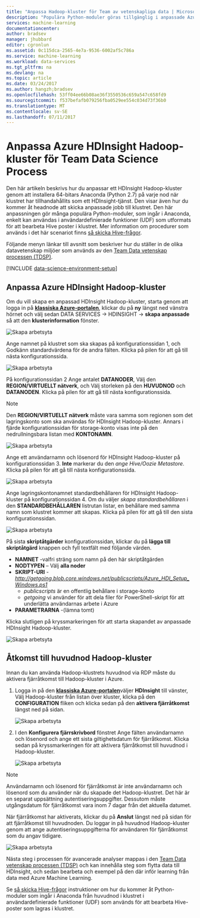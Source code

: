 ```yaml
---
title: "Anpassa Hadoop-kluster för Team av vetenskapliga data | Microsoft Docs"
description: "Populära Python-moduler göras tillgänglig i anpassade Azure HDInsight Hadoop-kluster."
services: machine-learning
documentationcenter: 
author: bradsev
manager: jhubbard
editor: cgronlun
ms.assetid: 0c115dca-2565-4e7a-9536-6002af5c786a
ms.service: machine-learning
ms.workload: data-services
ms.tgt_pltfrm: na
ms.devlang: na
ms.topic: article
ms.date: 03/24/2017
ms.author: hangzh;bradsev
ms.openlocfilehash: 53ff04ee66b08ae36f3550536c659a547c658fd9
ms.sourcegitcommit: f537befafb079256fba0529ee554c034d73f36b0
ms.translationtype: MT
ms.contentlocale: sv-SE
ms.lasthandoff: 07/11/2017
---
```

# <a name="customize-azure-hdinsight-hadoop-clusters-for-the-team-data-science-process"></a>Anpassa Azure HDInsight Hadoop-kluster för Team Data Science Process
Den här artikeln beskrivs hur du anpassar ett HDInsight Hadoop-kluster genom att installera 64-bitars Anaconda (Python 2.7) på varje nod när klustret har tillhandahållits som ett HDInsight-tjänst. Den visar även hur du kommer åt headnode att skicka anpassade jobb till klustret. Den här anpassningen gör många populära Python-moduler, som ingår i Anaconda, enkelt kan användas i användardefinierade funktioner (UDF) som utformats för att bearbeta Hive poster i klustret. Mer information om procedurer som används i det här scenariot finns [så skicka Hive-frågor](machine-learning-data-science-move-hive-tables.md#submit).

Följande menyn länkar till avsnitt som beskriver hur du ställer in de olika datavetenskap miljöer som används av den [Team Data vetenskap processen (TDSP)](data-science-process-overview.md).

[!INCLUDE [data-science-environment-setup](../../includes/cap-setup-environments.md)]

## <a name="customize"></a>Anpassa Azure HDInsight Hadoop-kluster
Om du vill skapa en anpassad HDInsight Hadoop-kluster, starta genom att logga in på [ **klassiska Azure-portalen**](https://manage.windowsazure.com/), klickar du på **ny** längst ned vänstra hörnet och välj sedan DATA SERVICES -> HDINSIGHT -> **skapa anpassade** så att den **klusterinformation** fönster. 

![Skapa arbetsyta](./media/machine-learning-data-science-customize-hadoop-cluster/customize-cluster-img1.png)

Ange namnet på klustret som ska skapas på konfigurationssidan 1, och Godkänn standardvärdena för de andra fälten. Klicka på pilen för att gå till nästa konfigurationssida. 

![Skapa arbetsyta](./media/machine-learning-data-science-customize-hadoop-cluster/customize-cluster-img1.png)

På konfigurationssidan 2 Ange antalet **DATANODER**, Välj den **REGION/VIRTUELLT nätverk**, och Välj storleken på den **HUVUDNOD** och **DATANODEN**. Klicka på pilen för att gå till nästa konfigurationssida.

> [!NOTE]
> Den **REGION/VIRTUELLT nätverk** måste vara samma som regionen som det lagringskonto som ska användas för HDInsight Hadoop-kluster. Annars i fjärde konfigurationssidan för storage-konto visas inte på den nedrullningsbara listan med **KONTONAMN**.
> 
> 

![Skapa arbetsyta](./media/machine-learning-data-science-customize-hadoop-cluster/customize-cluster-img3.png)

Ange ett användarnamn och lösenord för HDInsight Hadoop-kluster på konfigurationssidan 3. **Inte** markerar du den *ange Hive/Oozie Metastore*. Klicka på pilen för att gå till nästa konfigurationssida. 

![Skapa arbetsyta](./media/machine-learning-data-science-customize-hadoop-cluster/customize-cluster-img4.png)

Ange lagringskontonamnet standardbehållaren för HDInsight Hadoop-kluster på konfigurationssidan 4. Om du väljer *skapa standardbehållaren* i den **STANDARDBEHÅLLAREN** listrutan listar, en behållare med samma namn som klustret kommer att skapas. Klicka på pilen för att gå till den sista konfigurationssidan.

![Skapa arbetsyta](./media/machine-learning-data-science-customize-hadoop-cluster/customize-cluster-img5.png)

På sista **skriptåtgärder** konfigurationssidan, klickar du på **lägga till skriptåtgärd** knappen och fyll textfält med följande värden.

* **NAMNET** -valfri sträng som namn på den här skriptåtgärden
* **NODTYPEN** – Välj **alla noder**
* **SKRIPT-URI** - *http://getgoing.blob.core.windows.net/publicscripts/Azure_HDI_Setup_Windows.ps1* 
  * *publicscripts* är en offentlig behållare i storage-konto 
  * *getgoing* vi använder för att dela filer för PowerShell-skript för att underlätta användarnas arbete i Azure
* **PARAMETRARNA** -(lämna tomt)

Klicka slutligen på kryssmarkeringen för att starta skapandet av anpassade HDInsight Hadoop-kluster. 

![Skapa arbetsyta](./media/machine-learning-data-science-customize-hadoop-cluster/script-actions.png)

## <a name="headnode"></a>Åtkomst till huvudnod Hadoop-kluster
Innan du kan använda Hadoop-klustrets huvudnod via RDP måste du aktivera fjärråtkomst till Hadoop-kluster i Azure. 

1. Logga in på den [ **klassiska Azure-portalen**](https://manage.windowsazure.com/)väljer **HDInsight** till vänster, Välj Hadoop-kluster från listan över kluster, klicka på den **CONFIGURATION** fliken och klicka sedan på den **aktivera fjärråtkomst** längst ned på sidan.
   
    ![Skapa arbetsyta](./media/machine-learning-data-science-customize-hadoop-cluster/enable-remote-access-1.png)
2. I den **Konfigurera fjärrskrivbord** fönstret Ange fälten användarnamn och lösenord och ange ett sista giltighetsdatum för fjärråtkomst. Klicka sedan på kryssmarkeringen för att aktivera fjärråtkomst till huvudnod i Hadoop-kluster.
   
    ![Skapa arbetsyta](./media/machine-learning-data-science-customize-hadoop-cluster/enable-remote-access-2.png)

> [!NOTE]
> Användarnamn och lösenord för fjärråtkomst är inte användarnamn och lösenord som du använder när du skapade det Hadoop-klustret. Det här är en separat uppsättning autentiseringsuppgifter. Dessutom måste utgångsdatum för fjärråtkomst vara inom 7 dagar från det aktuella datumet.
> 
> 

När fjärråtkomst har aktiverats, klickar du på **Anslut** längst ned på sidan för att fjärråtkomst till huvudnoden. Du loggar in på huvudnod Hadoop-kluster genom att ange autentiseringsuppgifterna för användaren för fjärråtkomst som du angav tidigare.

![Skapa arbetsyta](./media/machine-learning-data-science-customize-hadoop-cluster/enable-remote-access-3.png)

Nästa steg i processen för avancerade analyser mappas i den [Team Data vetenskap processen (TDSP)](https://azure.microsoft.com/documentation/learning-paths/cortana-analytics-process/) och kan innehålla steg som flytta data till HDInsight, och sedan bearbeta och exempel på den där inför learning från data med Azure Machine Learning.

Se [så skicka Hive-frågor](machine-learning-data-science-move-hive-tables.md#submit) instruktioner om hur du kommer åt Python-moduler som ingår i Anaconda från huvudnod i klustret i användardefinierade funktioner (UDF) som används för att bearbeta Hive-poster som lagras i klustret.

